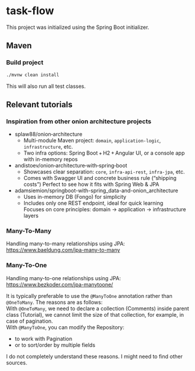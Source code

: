 # task-flow

This project was initialized using the Spring Boot initializer.

## Maven

### Build project

```bash
./mvnw clean install
```

This will also run all test classes.

## Relevant tutorials

### Inspiration from other onion architecture projects

- splaw88/onion‑architecture
  - Multi-module Maven project: `domain`, `application-logic`, `infrastructure`, etc.
  - Two infra options: Spring Boot + H2 + Angular UI, or a console app with in-memory repos
- andistoev/onion‑architecture‑with‑spring‑boot
  - Showcases clear separation: `core`, `infra-api-rest`, `infra-jpa`, etc.
  - Comes with Swagger UI and concrete business rule (“shipping costs”)
Perfect to see how it fits with Spring Web & JPA
- adamsiemion/springboot-with-spring_data-and-onion_architecture
  - Uses in-memory DB (Fongo) for simplicity
  - Includes only one REST endpoint, ideal for quick learning <br>
    Focuses on core principles: domain → application → infrastructure layers

### Many-To-Many

Handling many-to-many relationships using JPA: https://www.baeldung.com/jpa-many-to-many

### Many-To-One

Handling many-to-one relationships using JPA: https://www.bezkoder.com/jpa-manytoone/

It is typically preferable to use the `@ManyToOne` annotation rather than `@OneToMany`.
The reasons are as follows: <br>
With `@OneToMany`, we need to declare a collection (Comments) inside parent class (Tutorial), we cannot limit the size of that collection, for example, in case of pagination. <br>
With `@ManyToOne`, you can modify the Repository:

- to work with Pagination
- or to sort/order by multiple fields

I do not completely understand these reasons. I might need to find other sources.
